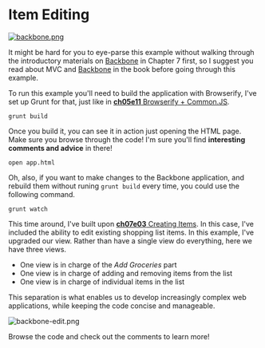 # Item Editing

[![backbone.png][1]][2]

It might be hard for you to eye-parse this example without walking through the introductory materials on [Backbone][2] in Chapter 7 first, so I suggest you read about MVC and [Backbone][2] in the book before going through this example.

To run this example you'll need to build the application with Browserify, I've set up Grunt for that, just like in [**ch05e11** Browserify + Common.JS][4].

```shell
grunt build
```

Once you build it, you can see it in action just opening the HTML page. Make sure you browse through the code! I'm sure you'll find **interesting comments and advice** in there!

```shell
open app.html
```

Oh, also, if you want to make changes to the Backbone application, and rebuild them without runing `grunt build` every time, you could use the following command.

```
grunt watch
```

This time around, I've built upon [**ch07e03** Creating Items][6]. In this case, I've included the ability to edit existing shopping list items. In this example, I've upgraded our view. Rather than have a single view do everything, here we have three views.

- One view is in charge of the _Add Groceries_ part
- One view is in charge of adding and removing items from the list
- One view is in charge of individual items in the list

This separation is what enables us to develop increasingly complex web applications, while keeping the code concise and manageable.

![backbone-edit.png][7]

Browse the code and check out the comments to learn more!

[1]: https://raw.github.com/bevacqua/buildfirst/master/images/backbone.png
[2]: http://backbonejs.org/ "Backbone.js MVC Framework"
[3]: http://browserify.org/
[4]: https://github.com/bevacqua/buildfirst/tree/master/ch05/11_browserify-cjs
[5]: http://mustache.github.io/
[6]: https://github.com/bevacqua/buildfirst/tree/master/ch07/08_creating-items
[7]: https://raw.github.com/bevacqua/buildfirst/master/images/backbone-edit.png
